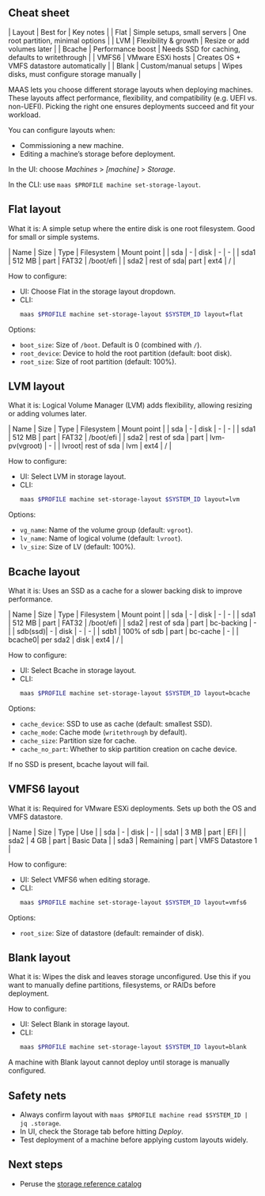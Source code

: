 
## Cheat sheet
| Layout   | Best for | Key notes |
| Flat | Simple setups, small servers | One root partition, minimal options |
| LVM  | Flexibility & growth | Resize or add volumes later |
| Bcache | Performance boost | Needs SSD for caching, defaults to writethrough |
| VMFS6 | VMware ESXi hosts | Creates OS + VMFS datastore automatically |
| Blank | Custom/manual setups | Wipes disks, must configure storage manually |

MAAS lets you choose different storage layouts when deploying machines. These layouts affect performance, flexibility, and compatibility (e.g. UEFI vs. non-UEFI). Picking the right one ensures deployments succeed and fit your workload.

You can configure layouts when:
- Commissioning a new machine.
- Editing a machine’s storage before deployment.

In the UI: choose *Machines* > *[machine]* > *Storage*.

In the CLI: use `maas $PROFILE machine set-storage-layout`.


## Flat layout

What it is:
A simple setup where the entire disk is one root filesystem. Good for small or simple systems.

| Name  | Size       | Type | Filesystem | Mount point |
| sda   | -          | disk | -          | -           |
| sda1  | 512 MB     | part | FAT32      | /boot/efi   |
| sda2  | rest of sda| part | ext4       | /           |

How to configure:
- UI: Choose Flat in the storage layout dropdown.
- CLI:
  ```bash
  maas $PROFILE machine set-storage-layout $SYSTEM_ID layout=flat
  ```

Options:
- `boot_size`: Size of `/boot`. Default is 0 (combined with `/`).
- `root_device`: Device to hold the root partition (default: boot disk).
- `root_size`: Size of root partition (default: 100%).


## LVM layout

What it is:
Logical Volume Manager (LVM) adds flexibility, allowing resizing or adding volumes later.

| Name  | Size        | Type  | Filesystem     | Mount point |
| sda   | -           | disk  | -              | -           |
| sda1  | 512 MB      | part  | FAT32          | /boot/efi   |
| sda2  | rest of sda | part  | lvm-pv(vgroot) | -           |
| lvroot| rest of sda | lvm   | ext4           | /           |

How to configure:
- UI: Select LVM in storage layout.
- CLI:
  ```bash
  maas $PROFILE machine set-storage-layout $SYSTEM_ID layout=lvm
  ```

Options:
- `vg_name`: Name of the volume group (default: `vgroot`).
- `lv_name`: Name of logical volume (default: `lvroot`).
- `lv_size`: Size of LV (default: 100%).


## Bcache layout

What it is:
Uses an SSD as a cache for a slower backing disk to improve performance.

| Name   | Size        | Type      | Filesystem | Mount point |
| sda    | -           | disk      | -          | -           |
| sda1   | 512 MB      | part      | FAT32      | /boot/efi   |
| sda2   | rest of sda | part      | bc-backing | -           |
| sdb(ssd)| -          | disk      | -          | -           |
| sdb1   | 100% of sdb | part      | bc-cache   | -           |
| bcache0| per sda2    | disk      | ext4       | /           |

How to configure:
- UI: Select Bcache in storage layout.
- CLI:
  ```bash
  maas $PROFILE machine set-storage-layout $SYSTEM_ID layout=bcache
  ```

Options:
- `cache_device`: SSD to use as cache (default: smallest SSD).
- `cache_mode`: Cache mode (`writethrough` by default).
- `cache_size`: Partition size for cache.
- `cache_no_part`: Whether to skip partition creation on cache device.

If no SSD is present, bcache layout will fail.


## VMFS6 layout

What it is:
Required for VMware ESXi deployments. Sets up both the OS and VMFS datastore.

| Name  | Size        | Type       | Use                |
| sda   | -           | disk       | -                  |
| sda1  | 3 MB        | part       | EFI                |
| sda2  | 4 GB        | part       | Basic Data         |
| sda3  | Remaining   | part       | VMFS Datastore 1   |

How to configure:
- UI: Select VMFS6 when editing storage.
- CLI:
  ```bash
  maas $PROFILE machine set-storage-layout $SYSTEM_ID layout=vmfs6
  ```

Options:
- `root_size`: Size of datastore (default: remainder of disk).


## Blank layout

What it is:
Wipes the disk and leaves storage unconfigured. Use this if you want to manually define partitions, filesystems, or RAIDs before deployment.

How to configure:
- UI: Select Blank in storage layout.
- CLI:
  ```bash
  maas $PROFILE machine set-storage-layout $SYSTEM_ID layout=blank
  ```

A machine with Blank layout cannot deploy until storage is manually configured.


## Safety nets

- Always confirm layout with `maas $PROFILE machine read $SYSTEM_ID | jq .storage`.
- In UI, check the Storage tab before hitting *Deploy*.
- Test deployment of a machine before applying custom layouts widely.


## Next steps
- Peruse the [storage reference catalog](https://canonical.com/maas/docs/reference-maas-storage)
